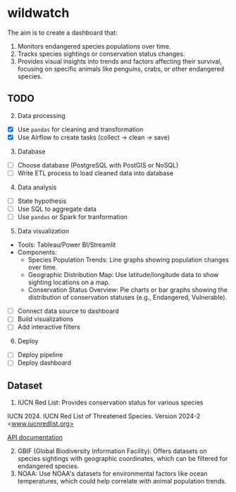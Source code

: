 # wildwatch

The aim is to create a dashboard that:

1. Monitors endangered species populations over time.
2. Tracks species sightings or conservation status changes.
3. Provides visual insights into trends and factors affecting their survival, focusing on specific animals like penguins, crabs, or other endangered species.

## TODO

2. Data processing
- [x] Use `pandas` for cleaning and transformation
- [x] Use Airflow to create tasks (collect -> clean -> save)

3. Database
- [ ] Choose database (PostgreSQL with PostGIS or NoSQL)
- [ ] Write ETL process to load cleaned data into database

4. Data analysis
- [ ] State hypothesis 
- [ ] Use SQL to aggregate data
- [ ] Use `pandas` or Spark for tranformation

5. Data visualization

- Tools: Tableau/Power BI/Streamlit
- Components:
  - Species Population Trends: Line graphs showing population changes over time.
  - Geographic Distribution Map: Use latitude/longitude data to show sighting locations on a map.
  - Conservation Status Overview: Pie charts or bar graphs showing the distribution of conservation statuses (e.g., Endangered, Vulnerable).

- [ ] Connect data source to dashboard
- [ ] Build visualizations
- [ ] Add interactive filters

6. Deploy
- [ ] Deploy pipeline
- [ ] Deploy dashboard

## Dataset

1. IUCN Red List: Provides conservation status for various species

IUCN 2024. IUCN Red List of Threatened Species. Version 2024-2 <www.iucnredlist.org>

[API documentation](https://api.iucnredlist.org/api-docs/index.html)

2. GBIF (Global Biodiversity Information Facility): Offers datasets on species sightings with geographic coordinates, which can be filtered for endangered species.
3. NOAA: Use NOAA's datasets for environmental factors like ocean temperatures, which could help correlate with animal population trends.